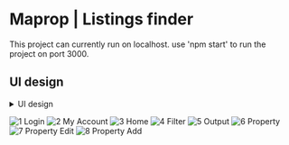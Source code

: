 # Maprop | Listings finder

This project can currently run on localhost. use 'npm start' to run the project on port 3000.

## UI design

<details>
  <summary>UI design</summary>
  <img src="https://github.com/user-attachments/assets/e02b0af1-f128-4f67-a4b5-4e969167ed63" alt="Login page"/>
  <img src="https://github.com/user-attachments/assets/b8dde037-c858-4872-bb70-941177e6e91c" alt="My Account page"/>
  <img src="https://github.com/user-attachments/assets/d8d6cd66-f1af-42f2-ac72-295b3da6fadb" alt="Homepage"/>
  <img src="https://github.com/user-attachments/assets/2f9346bf-49db-402f-8c26-d5f33a2ae3f1" alt="Filter page"/>
  <img src="https://github.com/user-attachments/assets/7c50abb5-65ab-42dc-be22-22c128aedd39" alt="Output page"/>
  <img src="https://github.com/user-attachments/assets/3c3cdcd7-7eea-4845-a56c-c6e8c548ffab" alt="Property page"/>
  <img src="https://github.com/user-attachments/assets/fc4668c0-3fc9-4f88-994a-5757ff09ae74" alt="Property Edit page"/>
  <img src="https://github.com/user-attachments/assets/5219b11d-2ba9-4faa-ba3d-665c205eef52" alt="Property Add page"/>
</details>


![1  Login](https://github.com/user-attachments/assets/e02b0af1-f128-4f67-a4b5-4e969167ed63)
![2  My Account](https://github.com/user-attachments/assets/b8dde037-c858-4872-bb70-941177e6e91c)
![3  Home](https://github.com/user-attachments/assets/d8d6cd66-f1af-42f2-ac72-295b3da6fadb)
![4  Filter](https://github.com/user-attachments/assets/2f9346bf-49db-402f-8c26-d5f33a2ae3f1)
![5  Output](https://github.com/user-attachments/assets/7c50abb5-65ab-42dc-be22-22c128aedd39)
![6  Property](https://github.com/user-attachments/assets/3c3cdcd7-7eea-4845-a56c-c6e8c548ffab)
![7  Property Edit](https://github.com/user-attachments/assets/fc4668c0-3fc9-4f88-994a-5757ff09ae74)
![8  Property Add](https://github.com/user-attachments/assets/5219b11d-2ba9-4faa-ba3d-665c205eef52)
